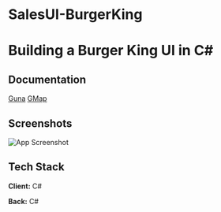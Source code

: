 # SalesUI-BurgerKing
# Building a Burger King UI in C#


## Documentation

[Guna](https://developer.mozilla.org/fr/docs/Web/JavaScript)
[GMap](https://developer.mozilla.org/fr/docs/Web/JavaScript)


## Screenshots

![App Screenshot](https://github.com/jkm243/SalesUI-BurgerKing/blob/master/SalesUI/Capture.gif)


## Tech Stack

**Client:** C#

**Back:** C#

